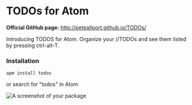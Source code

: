 # TODOs for Atom

**Official GitHub page:** http://peteallport.github.io/TODOs/

Introducing TODOS for Atom. Organize your //TODOs and see them listed by pressing ctrl-alt-T.

### Installation
`apm install todos`

or search for "todos" in Atom


![A screenshot of your package](http://i.imgur.com/5u5cGji.png)
